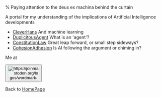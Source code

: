 % Paying attention to the deus ex machina behind the curtain

A portal for my understanding of the implications of Artificial Intelligence developments

* [CleverHans](CleverHans.html) And machine learning
* [DuplicitousAgent](DuplicitousAgent.html) What is an 'agent'?
* [ConstitutionLaw](ConstitutionLaw.html) Great leap forward, or small step sideways?
* [CohesionAdhesion](CohesionAdhesion.html) Is AI following the argument or chiming in?

Me at
<form action='https://mastodon.sdf.org/@drbean'>
<button type='submit' class='btn'>
<img src='./mastodon.svg'
alt='https://joinmastodon.org/logos/wordmark-black-text.svg'
style='width:100px;height:50px'/>
</button></form>

Back to [HomePage](HomePage.html)
